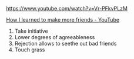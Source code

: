 
https://www.youtube.com/watch?v=Vr-PFkvPLzM

[How I learned to make more friends - YouTube](https://www.youtube.com/watch?v=nm7OMGjbCgc)

1. Take initiative
2. Lower degrees of agreeableness
3. Rejection allows to seethe out bad friends
4. Touch grass



